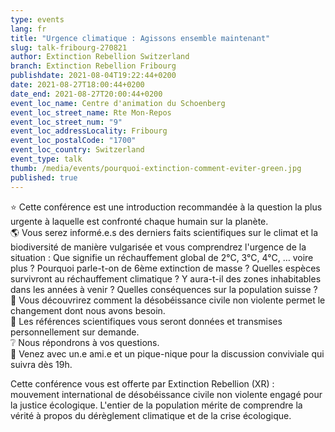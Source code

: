 ```yaml
---
type: events
lang: fr
title: "Urgence climatique : Agissons ensemble maintenant"
slug: talk-fribourg-270821
author: Extinction Rebellion Switzerland
branch: Extinction Rebellion Fribourg
publishdate: 2021-08-04T19:22:44+0200
date: 2021-08-27T18:00:44+0200
date_end: 2021-08-27T20:00:44+0200
event_loc_name: Centre d'animation du Schoenberg
event_loc_street_name: Rte Mon-Repos
event_loc_street_num: "9"
event_loc_addressLocality: Fribourg
event_loc_postalCode: "1700"
event_loc_country: Switzerland
event_type: talk
thumb: /media/events/pourquoi-extinction-comment-eviter-green.jpg
published: true
---
```

⭐ Cette conférence est une introduction recommandée à la question la plus urgente à laquelle est confronté chaque humain sur la planète. \
🌎 Vous serez informé.e.s des derniers faits scientifiques sur le climat et la biodiversité de manière vulgarisée et vous comprendrez l'urgence de la situation :
Que signifie un réchauffement global de 2°C, 3°C, 4°C, … voire plus ? Pourquoi parle-t-on de 6ème extinction de masse ? Quelles espèces survivront au réchauffement climatique ? Y aura-t-il des zones inhabitables dans les années à venir ? Quelles conséquences sur la population suisse ?\
🌳 Vous découvrirez comment la désobéissance civile non violente permet le changement dont nous avons besoin.\
📃 Les références scientifiques vous seront données et transmises personnellement sur demande.\
❔ Nous répondrons à vos questions.\
🥪 Venez avec un.e ami.e et un pique-nique pour la discussion conviviale qui suivra dès 19h.

Cette conférence vous est offerte par Extinction Rebellion (XR) : mouvement international de désobéissance civile non violente engagé pour la justice écologique.
L'entier de la population mérite de comprendre la vérité à propos du dérèglement climatique et de la crise écologique.